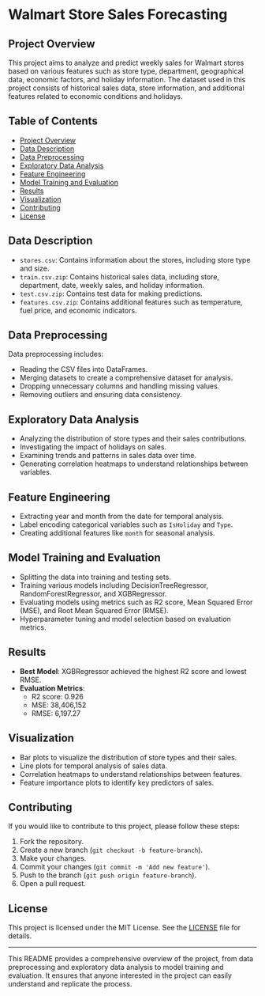 # Walmart Store Sales Forecasting

## Project Overview

This project aims to analyze and predict weekly sales for Walmart stores based on various features such as store type, department, geographical data, economic factors, and holiday information. The dataset used in this project consists of historical sales data, store information, and additional features related to economic conditions and holidays.

## Table of Contents

- [Project Overview](#project-overview)
- [Data Description](#data-description)
- [Data Preprocessing](#data-preprocessing)
- [Exploratory Data Analysis](#exploratory-data-analysis)
- [Feature Engineering](#feature-engineering)
- [Model Training and Evaluation](#model-training-and-evaluation)
- [Results](#results)
- [Visualization](#visualization)
- [Contributing](#contributing)
- [License](#license)

## Data Description

- `stores.csv`: Contains information about the stores, including store type and size.
- `train.csv.zip`: Contains historical sales data, including store, department, date, weekly sales, and holiday information.
- `test.csv.zip`: Contains test data for making predictions.
- `features.csv.zip`: Contains additional features such as temperature, fuel price, and economic indicators.

## Data Preprocessing

Data preprocessing includes:
- Reading the CSV files into DataFrames.
- Merging datasets to create a comprehensive dataset for analysis.
- Dropping unnecessary columns and handling missing values.
- Removing outliers and ensuring data consistency.

## Exploratory Data Analysis

- Analyzing the distribution of store types and their sales contributions.
- Investigating the impact of holidays on sales.
- Examining trends and patterns in sales data over time.
- Generating correlation heatmaps to understand relationships between variables.

## Feature Engineering

- Extracting year and month from the date for temporal analysis.
- Label encoding categorical variables such as `IsHoliday` and `Type`.
- Creating additional features like `month` for seasonal analysis.

## Model Training and Evaluation

- Splitting the data into training and testing sets.
- Training various models including DecisionTreeRegressor, RandomForestRegressor, and XGBRegressor.
- Evaluating models using metrics such as R2 score, Mean Squared Error (MSE), and Root Mean Squared Error (RMSE).
- Hyperparameter tuning and model selection based on evaluation metrics.

## Results

- **Best Model**: XGBRegressor achieved the highest R2 score and lowest RMSE.
- **Evaluation Metrics**:
  - R2 score: 0.926
  - MSE: 38,406,152
  - RMSE: 6,197.27

## Visualization

- Bar plots to visualize the distribution of store types and their sales.
- Line plots for temporal analysis of sales data.
- Correlation heatmaps to understand relationships between features.
- Feature importance plots to identify key predictors of sales.

## Contributing

If you would like to contribute to this project, please follow these steps:

1. Fork the repository.
2. Create a new branch (`git checkout -b feature-branch`).
3. Make your changes.
4. Commit your changes (`git commit -m 'Add new feature'`).
5. Push to the branch (`git push origin feature-branch`).
6. Open a pull request.

## License

This project is licensed under the MIT License. See the [LICENSE](LICENSE) file for details.

---

This README provides a comprehensive overview of the project, from data preprocessing and exploratory data analysis to model training and evaluation. It ensures that anyone interested in the project can easily understand and replicate the process.
